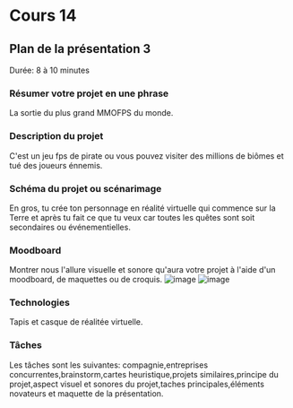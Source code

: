 # Cours 14
## Plan de la présentation 3
Durée: 8 à 10 minutes

### Résumer votre projet en une phrase
La sortie du plus grand MMOFPS du monde.   

### Description du projet 
C'est un jeu fps de pirate ou vous pouvez visiter des millions de biômes et tué des joueurs énnemis. 

### Schéma du projet ou scénarimage
En gros, tu crée ton personnage en réalité virtuelle qui commence sur la Terre et après tu fait ce que tu veux car toutes les quêtes sont soit secondaires ou événementielles. 

### Moodboard
Montrer nous l'allure visuelle et sonore qu'aura votre projet à l'aide d'un moodboard, de maquettes ou de croquis. 
![image](https://user-images.githubusercontent.com/112128314/205144141-678084b6-34bd-4782-bba7-e96bc95f1b6e.png)
![image](https://user-images.githubusercontent.com/112128314/205144191-09fcc266-5224-474a-b32d-baff62cdf699.png)

### Technologies
Tapis et casque de réalitée virtuelle. 

### Tâches
Les tâches sont les suivantes: compagnie,entreprises concurrentes,brainstorm,cartes heuristique,projets similaires,principe du projet,aspect visuel et sonores du projet,taches principales,éléments novateurs et maquette de la présentation.
